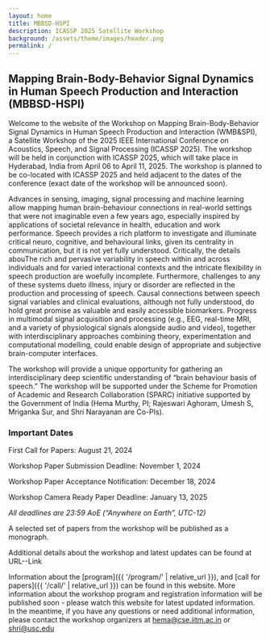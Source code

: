 ```yaml
---
layout: home
title: MBBSD-HSPI
description: ICASSP 2025 Satellite Workshop
background: /assets/theme/images/header.png
permalink: /
---
```



## **<span style="color:$gray-800">Mapping Brain-Body-Behavior Signal Dynamics in Human Speech Production and Interaction (MBBSD-HSPI)</span>**

Welcome to the website of the Workshop on Mapping Brain-Body-Behavior Signal Dynamics in Human Speech Production and Interaction (WMB&SPI), a Satellite Workshop of the 2025 IEEE International Conference on Acoustics, Speech, and Signal Processing (ICASSP 2025). The workshop will be held in conjunction with ICASSP 2025, which will take place in Hyderabad, India from April 06 to April 11, 2025. The workshop is planned to be co-located with ICASSP 2025 and held adjacent to the dates of the conference (exact date of the workshop will be announced soon).

Advances in sensing, imaging, signal processing and machine learning allow mapping human brain-behaviour connections in real-world settings that were not imaginable even a few years ago, especially inspired by applications of societal relevance in health, education and work performance. Speech provides a rich platform to investigate and illuminate critical neuro, cognitive, and behavioural links, given its centrality in communication, but it is not yet fully understood. Critically, the details abouThe rich and pervasive variability in speech within and across individuals and for varied interactional contexts and the intricate flexibility in speech production are woefully incomplete. Furthermore, challenges to any of these systems dueto illness, injury or disorder are reflected in the production and processing of speech. Causal connections between speech signal variables and clinical evaluations, although not fully understood, do hold great promise as valuable and easily accessible biomarkers. Progress in multimodal signal acquisition and processing (e.g., EEG, real-time MRI, and a variety of physiological signals alongside audio and video), together with interdisciplinary approaches combining theory, experimentation and computational modelling, could enable design of appropriate and subjective brain-computer interfaces. 

The workshop will provide a unique opportunity for gathering an interdisciplinary deep scientific understanding of “brain behaviour basis of speech.” The workshop will be supported under the Scheme for Promotion of Academic and Research Collaboration (SPARC) initiative supported by the Government of India (Hema Murthy, PI; Rajeswari Aghoram, Umesh S, Mriganka Sur, and Shri Narayanan are Co-PIs). 

### **<span style="color:$gray-800">Important Dates</span>**

First Call for Papers: August 21, 2024

Workshop Paper Submission Deadline: November 1, 2024

Workshop Paper Acceptance Notification: December 18, 2024

Workshop Camera Ready Paper Deadline: January 13, 2025

_All deadlines are 23:59 AoE (“Anywhere on Earth”, UTC-12)_

A selected set of papers from the workshop will be published as a monograph.

Additional details about the workshop and latest updates can be found at URL--Link

Information about the [program]({{ '/program/' | relative_url }}), and [call for papers]({{ '/call/' | relative_url }}) can be found in this website. More information about the workshop program and registration information will be published soon - please watch this website for latest updated information. In the meantime, if you have any questions or need additional information, please contact the workshop organizers at [hema@cse.iitm.ac.in](mailto:hema@cse.iitm.ac.in) or [shri@usc.edu](mailto:shri@usc.edu)
